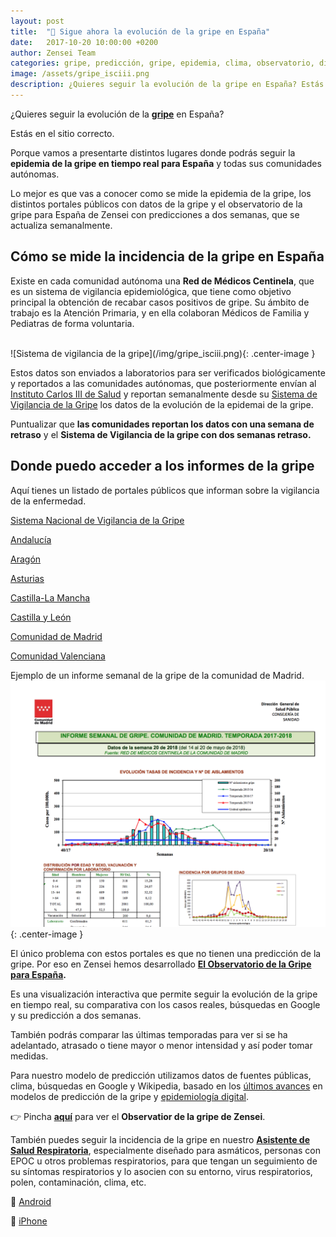 ```yaml
---
layout: post
title:  "👾 Sigue ahora la evolución de la gripe en España"
date:   2017-10-20 10:00:00 +0200
author: Zensei Team
categories: gripe, predicción, gripe, epidemia, clima, observatorio, difusión
image: /assets/gripe_isciii.png
description: ¿Quieres seguir la evolución de la gripe en España? Estás en el sitio correcto. Desde hoy podrás estar al día de lo que está ocurriendo. Si eres médico o una persona a la que le preocupa contraer la gripe, esta información te interesa...
---
```


¿Quieres seguir la evolución de la **[gripe](https://es.wikipedia.org/wiki/Gripe)** en España?

Estás en el sitio correcto.

Porque vamos a presentarte distintos lugares donde podrás seguir la **epidemia de la gripe en tiempo real para España** y todas sus comunidades autónomas.

Lo mejor es que vas a conocer como se mide la epidemia de la gripe, los distintos portales públicos con datos de la gripe y el observatorio de la gripe para España de Zensei con predicciones a dos semanas, que se actualiza semanalmente.

## Cómo se mide la incidencia de la gripe en España

Existe en cada comunidad autónoma una **Red de Médicos Centinela**, que es un sistema de vigilancia epidemiológica, que tiene como objetivo principal la obtención de recabar casos positivos de gripe. Su ámbito de trabajo es la Atención Primaria, y en ella colaboran Médicos de Familia y Pediatras de forma voluntaria.

<br>
![Sistema de vigilancia de la gripe](/img/gripe_isciii.png){: .center-image }
<br>

Estos datos son enviados a laboratorios para ser verificados biológicamente y reportados a las comunidades autónomas, que posteriormente envían al [Instituto Carlos III de Salud](http://www.isciii.es/) y reportan semanalmente desde su [Sistema de Vigilancia de la Gripe](http://vgripe.isciii.es/inicio.do) los datos de la evolución de la epidemai de la gripe.

Puntualizar que **las comunidades reportan los datos con una semana de retraso** y el **Sistema de Vigilancia de la gripe con dos semanas retraso.**

## Donde puedo acceder a los informes de la gripe

Aquí tienes un listado de portales públicos que informan sobre la vigilancia de la enfermedad.

[Sistema Nacional de Vigilancia de la Gripe](http://vgripe.isciii.es/inicio.do)

[Andalucía](http://www.juntadeandalucia.es/salud/channels/temas/temas_es/P_4_SALUD_PUBLICA/P_1_VIGILANCIA_DE_LA_SALUD/programa_vigilancia_enfermedades_transmisibles/programa_vigilancia_enfermedades_transmisibles)

[Aragón](http://www.aragon.es/DepartamentosOrganismosPublicos/Departamentos/Sanidad/AreasTematicas/SanidadProfesionales/SaludPublica/VigilanciaEpidemiologica/RedCentinela/ci.03_Vigilancia_de_la_gripe.detalleDepartamento)

[Asturias](https://www.astursalud.es/categorias/-/categorias/profesionales/04000registros-informes-encuestas-y-vigilancia-epidemiologica/02000informes-epidemiologicos/01000red-de-medicos-centinelas)

[Castilla-La Mancha](http://www.castillalamancha.es/gobierno/sanidad/estructura/dgsspc/actuaciones/vigilancia-de-la-gripe)

[Castilla y León](https://www.saludcastillayleon.es/profesionales/es/informacion-epidemiologica/enfermedades-infecciosas/gripe)

[Comunidad de Madrid](http://www.madrid.org/cs/Satellite?cid=1161769240510&language=es&pagename=PortalSalud%2FPage%2FPTSA_pintarContenidoFinal&vest=1159289986941)

[Comunidad Valenciana](http://www.sp.san.gva.es/sscc/opciones2.jsp?CodPor=121&Opcion=SANMS52000&CodPunto=862&MenuSup=SANMS50000&Nivel=1)

Ejemplo de un informe semanal de la gripe de la comunidad de Madrid.
<br>
![Informe semanal de la gripe madrid](/img/madrid_gripe.png){: .center-image }
<br>

El único problema con estos portales es que no tienen una predicción de la gripe. Por eso en Zensei hemos desarrollado **[El Observatorio de la Gripe para España](https://zenseiapp.com/gripe).** 

Es una visualización interactiva que permite seguir la evolución de la gripe en tiempo real, su comparativa con los casos reales, búsquedas en Google y su predicción a dos semanas. 

También podrás comparar las últimas temporadas para ver si se ha adelantado, atrasado o tiene mayor o menor intensidad y así poder tomar medidas.

Para nuestro modelo de predicción utilizamos datos de fuentes públicas, clima, búsquedas en Google y Wikipedia, basado en los [últimos avances](https://scholar.google.es/scholar?hl=en&as_sdt=0%2C5&q=flu+prediction&btnG=) en modelos de predicción de la gripe y [epidemiología digital](https://www.ncbi.nlm.nih.gov/pmc/articles/PMC5754279/).

👉 Pincha **[aquí](https://zenseiapp.com/gripe)** para ver el **Observatior de la gripe de Zensei**.

También puedes seguir la incidencia de la gripe en nuestro **[Asistente de Salud Respiratoria](https://zenseiapp.com/blog/2018/04/30/zensei-app-enfermedades-respiratorias/)**, especialmente diseñado para asmáticos, personas con EPOC u otros problemas respiratorios, para que tengan un seguimiento de su síntomas respiratorios y lo asocien con su entorno, virus respiratorios, polen, contaminación, clima, etc.

📱 [Android](https://zenseiapp.com)

📱 [iPhone](https://zenseiapp.com)